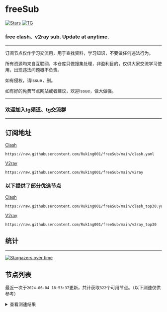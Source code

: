 # freeSub
[![Stars](https://img.shields.io/github/stars/Ruk1ng001/freeSub)](https://github.com/Ruk1ng001/freeSub/stargazers)
[![TG](https://img.shields.io/badge/Telegram-gray?logo=Telegram)](https://t.me/Ruk1ng001)
### free clash、v2ray sub. Update at anytime.

---

订阅节点仅作学习交流用，用于查找资料，学习知识，不要做任何违法行为。

所有资源均来自互联网，本仓库只做搜集处理，非盈利目的，仅供大家交流学习使用，出现违法问题概不负责。

如有侵权，请Issue，删。

如有好的免费节点网站或者建议，欢迎Issue，做大做强。

---

### 欢迎加入[tg频道](https://t.me/Ruk1ng001)、[tg交流群](https://t.me/+-e-b04EE5Cw2NmU1)

---

## 订阅地址
[Clash](https://raw.githubusercontent.com/Ruk1ng001/freeSub/main/clash.yaml)
```
https://raw.githubusercontent.com/Ruk1ng001/freeSub/main/clash.yaml
```
[V2ray](https://raw.githubusercontent.com/Ruk1ng001/freeSub/main/v2ray)
```
https://raw.githubusercontent.com/Ruk1ng001/freeSub/main/v2ray
```
### 以下提供了部分优选节点

[Clash](https://raw.githubusercontent.com/Ruk1ng001/freeSub/main/clash_top30.yaml)
```
https://raw.githubusercontent.com/Ruk1ng001/freeSub/main/clash_top30.yaml
```
[V2ray](https://raw.githubusercontent.com/Ruk1ng001/freeSub/main/v2ray_top30)
```
https://raw.githubusercontent.com/Ruk1ng001/freeSub/main/v2ray_top30
```

## 统计

---

[![Stargazers over time](https://starchart.cc/Ruk1ng001/freeSub.svg)](https://starchart.cc/Ruk1ng001/freeSub)

## 节点列表

最近一次于`2024-06-04 18:53:37`更新，共计获取`322`个可用节点。（以下测速仅供参考）

<details> <summary>查看测速结果</summary>

| 序号 | 节点 | 带宽 | 延迟 |
|:--:|:--:|:--:|:--:|
 | 1 | CN😈github.com/Ruk1ng001_1026553657 | 4.32MB/s | 468.00ms |
 | 2 | CN😈github.com/Ruk1ng001_-526312261 | 4.29MB/s | 699.00ms |
 | 3 | CN😈github.com/Ruk1ng001_1063443724 | 3.81MB/s | 469.00ms |
 | 4 | CH😈github.com/Ruk1ng001_2026941423 | 3.20MB/s | 1396.00ms |
 | 5 | CA😈github.com/Ruk1ng001_524946423 | 3.11MB/s | 555.00ms |
 | 6 | JP😈github.com/Ruk1ng001_-214852922 | 2.95MB/s | 584.00ms |
 | 7 | UM😈github.com/Ruk1ng001_236047754 | 2.78MB/s | 720.00ms |
 | 8 | JP😈github.com/Ruk1ng001_-945379178 | 2.67MB/s | 775.00ms |
 | 9 | JP😈github.com/Ruk1ng001_-423513810 | 2.37MB/s | 370.00ms |
 | 10 | Africa😈github.com/Ruk1ng001_-1772844331 | 2.35MB/s | 395.00ms |
 | 11 | Other😈github.com/Ruk1ng001_1157428025 | 2.33MB/s | 657.00ms |
 | 12 | TW😈github.com/Ruk1ng001_25263239 | 2.29MB/s | 1893.00ms |
 | 13 | CH😈github.com/Ruk1ng001_1238702783 | 2.23MB/s | 750.00ms |
 | 14 | JP😈github.com/Ruk1ng001_-414750890 | 2.20MB/s | 1361.00ms |
 | 15 | SG😈github.com/Ruk1ng001_79871574 | 2.13MB/s | 573.00ms |
 | 16 | CN😈github.com/Ruk1ng001_146912623 | 2.03MB/s | 764.00ms |
 | 17 | CH😈github.com/Ruk1ng001_-1001960495 | 1.95MB/s | 882.00ms |
 | 18 | CA😈github.com/Ruk1ng001_-1748553046 | 1.83MB/s | 996.00ms |
 | 19 | Asia😈github.com/Ruk1ng001_-1331199682 | 1.81MB/s | 641.00ms |
 | 20 | JP😈github.com/Ruk1ng001_-1994735477 | 1.81MB/s | 617.00ms |
 | 21 | UM😈github.com/Ruk1ng001_1429229212 | 1.72MB/s | 1471.00ms |
 | 22 | HK😈github.com/Ruk1ng001_1954584577 | 1.71MB/s | 645.00ms |
 | 23 | Other😈github.com/Ruk1ng001_-874140684 | 1.70MB/s | 1055.00ms |
 | 24 | CA😈github.com/Ruk1ng001_-1024021329 | 1.66MB/s | 857.00ms |
 | 25 | Africa😈github.com/Ruk1ng001_986862858 | 1.62MB/s | 494.00ms |
 | 26 | JP😈github.com/Ruk1ng001_2143236858 | 1.55MB/s | 488.00ms |
 | 27 | CA😈github.com/Ruk1ng001_1404508037 | 1.51MB/s | 1953.00ms |
 | 28 | HK😈github.com/Ruk1ng001_161780786 | 1.50MB/s | 640.00ms |
 | 29 | CA😈github.com/Ruk1ng001_-1325656045 | 1.49MB/s | 1320.00ms |
 | 30 | CA😈github.com/Ruk1ng001_-1398719371 | 1.44MB/s | 1516.00ms |
 | 31 | Americas😈github.com/Ruk1ng001_-1989250554 | 1.39MB/s | 1011.00ms |
 | 32 | UM😈github.com/Ruk1ng001_913949734 | 1.34MB/s | 962.00ms |
 | 33 | UM😈github.com/Ruk1ng001_959310995 | 1.34MB/s | 1711.00ms |
 | 34 | UM😈github.com/Ruk1ng001_-1116103577 | 1.27MB/s | 1331.00ms |
 | 35 | HK😈github.com/Ruk1ng001_-992603762 | 1.25MB/s | 1922.00ms |
 | 36 | UM😈github.com/Ruk1ng001_-1257421967 | 1.25MB/s | 1297.00ms |
 | 37 | UM😈github.com/Ruk1ng001_-553933340 | 1.24MB/s | 1152.00ms |
 | 38 | CN😈github.com/Ruk1ng001_2062172724 | 1.24MB/s | 926.00ms |
 | 39 | CA😈github.com/Ruk1ng001_-316410428 | 1.22MB/s | 941.00ms |
 | 40 | Other😈github.com/Ruk1ng001_-1945634046 | 1.22MB/s | 643.00ms |
 | 41 | CA😈github.com/Ruk1ng001_200979588 | 1.21MB/s | 1315.00ms |
 | 42 | CA😈github.com/Ruk1ng001_-1206817316 | 1.21MB/s | 1680.00ms |
 | 43 | UM😈github.com/Ruk1ng001_-1039305949 | 1.17MB/s | 1179.00ms |
 | 44 | CA😈github.com/Ruk1ng001_-445362946 | 1.17MB/s | 1684.00ms |
 | 45 | UM😈github.com/Ruk1ng001_1303543440 | 1.16MB/s | 1138.00ms |
 | 46 | UM😈github.com/Ruk1ng001_218289681 | 1.15MB/s | 1694.00ms |
 | 47 | HK😈github.com/Ruk1ng001_672219509 | 1.15MB/s | 759.00ms |
 | 48 | UM😈github.com/Ruk1ng001_-1920061911 | 1.14MB/s | 1395.00ms |
 | 49 | CA😈github.com/Ruk1ng001_1885262548 | 1.14MB/s | 1708.00ms |
 | 50 | CA😈github.com/Ruk1ng001_-1992285691 | 1.14MB/s | 1232.00ms |
 | 51 | CA😈github.com/Ruk1ng001_161369125 | 1.13MB/s | 1709.00ms |
 | 52 | TW😈github.com/Ruk1ng001_-1716887754 | 1.13MB/s | 1694.00ms |
 | 53 | Euro😈github.com/Ruk1ng001_2120895169 | 1.13MB/s | 1741.00ms |
 | 54 | CA😈github.com/Ruk1ng001_-1094650613 | 1.12MB/s | 1608.00ms |
 | 55 | UM😈github.com/Ruk1ng001_1303578646 | 1.12MB/s | 1345.00ms |
 | 56 | UM😈github.com/Ruk1ng001_114711799 | 1.11MB/s | 2068.00ms |
 | 57 | HK😈github.com/Ruk1ng001_1417869850 | 1.11MB/s | 1285.00ms |
 | 58 | UM😈github.com/Ruk1ng001_710687995 | 1.10MB/s | 865.00ms |
 | 59 | CA😈github.com/Ruk1ng001_2031463538 | 1.10MB/s | 1684.00ms |
 | 60 | CA😈github.com/Ruk1ng001_819571591 | 1.06MB/s | 1300.00ms |
 | 61 | JP😈github.com/Ruk1ng001_674969251 | 1.06MB/s | 1492.00ms |
 | 62 | Americas😈github.com/Ruk1ng001_1388672434 | 1.05MB/s | 1953.00ms |
 | 63 | CA😈github.com/Ruk1ng001_-1750334099 | 1.05MB/s | 1773.00ms |
 | 64 | UM😈github.com/Ruk1ng001_1477187359 | 1.03MB/s | 1321.00ms |
 | 65 | CA😈github.com/Ruk1ng001_-155765267 | 1.00MB/s | 1276.00ms |
 | 66 | CN😈github.com/Ruk1ng001_-1811616644 | 1.00MB/s | 1395.00ms |
 | 67 | CA😈github.com/Ruk1ng001_2039806136 | 1021.81KB/s | 1154.00ms |
 | 68 | HK😈github.com/Ruk1ng001_1989303146 | 1013.24KB/s | 1828.00ms |
 | 69 | SE😈github.com/Ruk1ng001_260904890 | 1002.53KB/s | 1759.00ms |
 | 70 | HK😈github.com/Ruk1ng001_-1247839665 | 998.12KB/s | 766.00ms |
 | 71 | SE😈github.com/Ruk1ng001_1134897662 | 993.40KB/s | 1818.00ms |
 | 72 | CN😈github.com/Ruk1ng001_-1534414993 | 991.02KB/s | 1206.00ms |
 | 73 | KR😈github.com/Ruk1ng001_664774932 | 987.12KB/s | 1821.00ms |
 | 74 | CA😈github.com/Ruk1ng001_-352530556 | 986.10KB/s | 1228.00ms |
 | 75 | CA😈github.com/Ruk1ng001_1252535775 | 984.97KB/s | 1438.00ms |
 | 76 | UM😈github.com/Ruk1ng001_459534470 | 978.27KB/s | 1331.00ms |
 | 77 | UM😈github.com/Ruk1ng001_-618823350 | 972.13KB/s | 1339.00ms |
 | 78 | Americas😈github.com/Ruk1ng001_660170770 | 966.25KB/s | 1846.00ms |
 | 79 | UM😈github.com/Ruk1ng001_988218668 | 959.61KB/s | 1828.00ms |
 | 80 | UM😈github.com/Ruk1ng001_-1986465562 | 950.62KB/s | 1255.00ms |
 | 81 | Other😈github.com/Ruk1ng001_-904167292 | 950.46KB/s | 1860.00ms |
 | 82 | JP😈github.com/Ruk1ng001_-1787046878 | 932.06KB/s | 398.00ms |
 | 83 | CA😈github.com/Ruk1ng001_1146019942 | 927.73KB/s | 1899.00ms |
 | 84 | UM😈github.com/Ruk1ng001_1472351678 | 916.58KB/s | 1295.00ms |
 | 85 | JP😈github.com/Ruk1ng001_86344725 | 914.26KB/s | 890.00ms |
 | 86 | Other😈github.com/Ruk1ng001_1045767185 | 913.93KB/s | 1790.00ms |
 | 87 | CN😈github.com/Ruk1ng001_-1180751006 | 910.96KB/s | 1376.00ms |
 | 88 | DE😈github.com/Ruk1ng001_-1500401472 | 905.27KB/s | 1004.00ms |
 | 89 | Other😈github.com/Ruk1ng001_-390927278 | 900.72KB/s | 814.00ms |
 | 90 | US😈github.com/Ruk1ng001_1196487454 | 898.02KB/s | 1190.00ms |
 | 91 | SG😈github.com/Ruk1ng001_-2026700889 | 892.40KB/s | 1561.00ms |
 | 92 | Other😈github.com/Ruk1ng001_841635199 | 891.77KB/s | 1082.00ms |
 | 93 | CA😈github.com/Ruk1ng001_-1975871129 | 880.10KB/s | 1387.00ms |
 | 94 | CA😈github.com/Ruk1ng001_-1296741748 | 873.61KB/s | 1970.00ms |
 | 95 | FR😈github.com/Ruk1ng001_1907252038 | 865.76KB/s | 1733.00ms |
 | 96 | UM😈github.com/Ruk1ng001_-559168741 | 862.23KB/s | 1756.00ms |
 | 97 | CA😈github.com/Ruk1ng001_-727886657 | 860.43KB/s | 1387.00ms |
 | 98 | TW😈github.com/Ruk1ng001_-751268571 | 859.90KB/s | 1559.00ms |
 | 99 | FR😈github.com/Ruk1ng001_2065431990 | 858.06KB/s | 925.00ms |
 | 100 | FR😈github.com/Ruk1ng001_631136814 | 854.46KB/s | 861.00ms |
 | 101 | UM😈github.com/Ruk1ng001_-2100351759 | 850.52KB/s | 1366.00ms |
 | 102 | FR😈github.com/Ruk1ng001_1514432225 | 849.36KB/s | 1466.00ms |
 | 103 | Other😈github.com/Ruk1ng001_-1690197217 | 844.55KB/s | 897.00ms |
 | 104 | FR😈github.com/Ruk1ng001_-1053759612 | 836.87KB/s | 1054.00ms |
 | 105 | SE😈github.com/Ruk1ng001_118941286 | 832.49KB/s | 945.00ms |
 | 106 | FR😈github.com/Ruk1ng001_-933872702 | 831.34KB/s | 855.00ms |
 | 107 | UM😈github.com/Ruk1ng001_532150856 | 821.99KB/s | 1879.00ms |
 | 108 | Other😈github.com/Ruk1ng001_1582206346 | 820.24KB/s | 1525.00ms |
 | 109 | HK😈github.com/Ruk1ng001_1763432635 | 819.75KB/s | 2537.00ms |
 | 110 | US😈github.com/Ruk1ng001_-1401226502 | 818.45KB/s | 1665.00ms |
 | 111 | CA😈github.com/Ruk1ng001_1132634313 | 818.06KB/s | 1163.00ms |
 | 112 | FR😈github.com/Ruk1ng001_789564023 | 815.14KB/s | 1079.00ms |
 | 113 | CA😈github.com/Ruk1ng001_-1561258641 | 814.93KB/s | 1345.00ms |
 | 114 | FR😈github.com/Ruk1ng001_-1658111778 | 810.44KB/s | 1011.00ms |
 | 115 | Other😈github.com/Ruk1ng001_1927271536 | 804.64KB/s | 967.00ms |
 | 116 | FR😈github.com/Ruk1ng001_1458109122 | 803.22KB/s | 1848.00ms |
 | 117 | Other😈github.com/Ruk1ng001_1042041380 | 795.58KB/s | 1814.00ms |
 | 118 | FR😈github.com/Ruk1ng001_1428602512 | 786.74KB/s | 1519.00ms |
 | 119 | FR😈github.com/Ruk1ng001_-552765619 | 786.15KB/s | 864.00ms |
 | 120 | CA😈github.com/Ruk1ng001_-1008720777 | 782.64KB/s | 422.00ms |
 | 121 | Other😈github.com/Ruk1ng001_-805404644 | 782.11KB/s | 1107.00ms |
 | 122 | UM😈github.com/Ruk1ng001_1048016772 | 780.81KB/s | 1403.00ms |
 | 123 | UM😈github.com/Ruk1ng001_1034331182 | 779.29KB/s | 1385.00ms |
 | 124 | FR😈github.com/Ruk1ng001_468554737 | 778.87KB/s | 971.00ms |
 | 125 | FR😈github.com/Ruk1ng001_1300892440 | 771.17KB/s | 1308.00ms |
 | 126 | UM😈github.com/Ruk1ng001_-1100355427 | 768.62KB/s | 1346.00ms |
 | 127 | FR😈github.com/Ruk1ng001_1183638361 | 763.64KB/s | 1871.00ms |
 | 128 | US😈github.com/Ruk1ng001_1731875963 | 762.52KB/s | 860.00ms |
 | 129 | FR😈github.com/Ruk1ng001_1037780964 | 761.79KB/s | 1602.00ms |
 | 130 | UM😈github.com/Ruk1ng001_-614772659 | 756.48KB/s | 1105.00ms |
 | 131 | IE😈github.com/Ruk1ng001_1818083267 | 754.54KB/s | 1062.00ms |
 | 132 | CA😈github.com/Ruk1ng001_773582329 | 744.69KB/s | 1998.00ms |
 | 133 | CH😈github.com/Ruk1ng001_1817704910 | 742.50KB/s | 1503.00ms |
 | 134 | UM😈github.com/Ruk1ng001_-1090185355 | 730.99KB/s | 1532.00ms |
 | 135 | PL😈github.com/Ruk1ng001_-1858775381 | 728.22KB/s | 928.00ms |
 | 136 | CA😈github.com/Ruk1ng001_-996834628 | 727.63KB/s | 1268.00ms |
 | 137 | UM😈github.com/Ruk1ng001_2054894954 | 703.08KB/s | 1324.00ms |
 | 138 | FR😈github.com/Ruk1ng001_995614948 | 700.48KB/s | 1205.00ms |
 | 139 | GB😈github.com/Ruk1ng001_-484638467 | 695.42KB/s | 727.00ms |
 | 140 | GB😈github.com/Ruk1ng001_604441370 | 683.42KB/s | 1212.00ms |
 | 141 | FR😈github.com/Ruk1ng001_-790404634 | 680.46KB/s | 1091.00ms |
 | 142 | UM😈github.com/Ruk1ng001_-2140867424 | 666.97KB/s | 1052.00ms |
 | 143 | GB😈github.com/Ruk1ng001_1783994594 | 662.85KB/s | 1279.00ms |
 | 144 | UM😈github.com/Ruk1ng001_-1325968123 | 661.97KB/s | 1937.00ms |
 | 145 | CA😈github.com/Ruk1ng001_1542249197 | 644.18KB/s | 1335.00ms |
 | 146 | JP😈github.com/Ruk1ng001_-998054739 | 639.52KB/s | 602.00ms |
 | 147 | FR😈github.com/Ruk1ng001_1837942177 | 638.69KB/s | 1327.00ms |
 | 148 | CA😈github.com/Ruk1ng001_902126168 | 635.44KB/s | 2297.00ms |
 | 149 | CA😈github.com/Ruk1ng001_-1458062871 | 626.15KB/s | 1756.00ms |
 | 150 | CA😈github.com/Ruk1ng001_2003495174 | 616.92KB/s | 1698.00ms |
 | 151 | US😈github.com/Ruk1ng001_-189914548 | 602.10KB/s | 1288.00ms |
 | 152 | CA😈github.com/Ruk1ng001_1301466806 | 574.51KB/s | 1861.00ms |
 | 153 | US😈github.com/Ruk1ng001_1426887277 | 568.78KB/s | 1122.00ms |
 | 154 | CA😈github.com/Ruk1ng001_-345208121 | 566.73KB/s | 2013.00ms |
 | 155 | Euro😈github.com/Ruk1ng001_605254881 | 564.69KB/s | 1881.00ms |
 | 156 | JP😈github.com/Ruk1ng001_-1084480214 | 534.90KB/s | 631.00ms |
 | 157 | FR😈github.com/Ruk1ng001_1940263112 | 533.08KB/s | 1898.00ms |
 | 158 | HK😈github.com/Ruk1ng001_-1246369307 | 514.27KB/s | 576.00ms |
 | 159 | Other😈github.com/Ruk1ng001_186431516 | 509.24KB/s | 1187.00ms |
 | 160 | CA😈github.com/Ruk1ng001_1116763243 | 492.26KB/s | 2513.00ms |
 | 161 | FR😈github.com/Ruk1ng001_738482068 | 487.85KB/s | 2882.00ms |
 | 162 | UM😈github.com/Ruk1ng001_1654497340 | 478.16KB/s | 1966.00ms |
 | 163 | Asia😈github.com/Ruk1ng001_775476669 | 472.87KB/s | 1717.00ms |
 | 164 | CA😈github.com/Ruk1ng001_-538347527 | 470.94KB/s | 1871.00ms |
 | 165 | CA😈github.com/Ruk1ng001_-1946169941 | 457.38KB/s | 1970.00ms |
 | 166 | CN😈github.com/Ruk1ng001_-741352343 | 449.68KB/s | 2398.00ms |
 | 167 | CA😈github.com/Ruk1ng001_-1938655957 | 437.87KB/s | 1869.00ms |
 | 168 | US😈github.com/Ruk1ng001_-1533649054 | 434.23KB/s | 1198.00ms |
 | 169 | CA😈github.com/Ruk1ng001_-1716620041 | 429.74KB/s | 1792.00ms |
 | 170 | Other😈github.com/Ruk1ng001_-206480777 | 412.86KB/s | 1689.00ms |
 | 171 | UM😈github.com/Ruk1ng001_-1854220294 | 405.98KB/s | 1663.00ms |
 | 172 | Other😈github.com/Ruk1ng001_1098952640 | 404.75KB/s | 1015.00ms |
 | 173 | Americas😈github.com/Ruk1ng001_-1494982010 | 399.77KB/s | 1880.00ms |
 | 174 | CA😈github.com/Ruk1ng001_577571612 | 378.38KB/s | 1947.00ms |
 | 175 | Americas😈github.com/Ruk1ng001_878724872 | 377.21KB/s | 1909.00ms |
 | 176 | FR😈github.com/Ruk1ng001_-373948873 | 370.55KB/s | 852.00ms |
 | 177 | FR😈github.com/Ruk1ng001_-1145117472 | 368.52KB/s | 896.00ms |
 | 178 | KR😈github.com/Ruk1ng001_1125428472 | 361.55KB/s | 2105.00ms |
 | 179 | US😈github.com/Ruk1ng001_1490566360 | 355.32KB/s | 952.00ms |
 | 180 | Americas😈github.com/Ruk1ng001_1362513501 | 353.95KB/s | 2243.00ms |
 | 181 | Euro😈github.com/Ruk1ng001_-1609729151 | 347.56KB/s | 2473.00ms |
 | 182 | CA😈github.com/Ruk1ng001_-355151149 | 346.65KB/s | 2898.00ms |
 | 183 | CA😈github.com/Ruk1ng001_1602438490 | 338.98KB/s | 1856.00ms |
 | 184 | CA😈github.com/Ruk1ng001_1313757205 | 333.01KB/s | 1668.00ms |
 | 185 | FR😈github.com/Ruk1ng001_1723266525 | 329.03KB/s | 1531.00ms |
 | 186 | CA😈github.com/Ruk1ng001_-929620169 | 324.84KB/s | 2168.00ms |
 | 187 | UM😈github.com/Ruk1ng001_408145193 | 288.67KB/s | 1731.00ms |
 | 188 | RU😈github.com/Ruk1ng001_-1192017962 | 287.99KB/s | 997.00ms |
 | 189 | CA😈github.com/Ruk1ng001_1898980576 | 276.53KB/s | 2005.00ms |
 | 190 | Euro😈github.com/Ruk1ng001_1522050794 | 276.27KB/s | 2493.00ms |
 | 191 | FR😈github.com/Ruk1ng001_-1815876387 | 268.96KB/s | 2056.00ms |
 | 192 | FR😈github.com/Ruk1ng001_-1611703640 | 268.60KB/s | 1066.00ms |
 | 193 | FR😈github.com/Ruk1ng001_1972596040 | 262.03KB/s | 813.00ms |
 | 194 | CA😈github.com/Ruk1ng001_576474986 | 259.04KB/s | 2496.00ms |
 | 195 | FR😈github.com/Ruk1ng001_1645611922 | 254.85KB/s | 2421.00ms |
 | 196 | FR😈github.com/Ruk1ng001_-379124212 | 253.94KB/s | 2347.00ms |
 | 197 | CA😈github.com/Ruk1ng001_1754639500 | 251.22KB/s | 837.00ms |
 | 198 | Other😈github.com/Ruk1ng001_1511055292 | 250.38KB/s | 2320.00ms |
 | 199 | Americas😈github.com/Ruk1ng001_286035895 | 240.38KB/s | 2388.00ms |
 | 200 | Other😈github.com/Ruk1ng001_636729073 | 239.14KB/s | 533.00ms |
 | 201 | CA😈github.com/Ruk1ng001_750209520 | 230.83KB/s | 1545.00ms |
 | 202 | CA😈github.com/Ruk1ng001_2135935245 | 230.70KB/s | 1690.00ms |
 | 203 | CA😈github.com/Ruk1ng001_-1409113450 | 228.81KB/s | 2457.00ms |
 | 204 | UM😈github.com/Ruk1ng001_-1970139382 | 228.74KB/s | 2429.00ms |
 | 205 | FR😈github.com/Ruk1ng001_-1556674725 | 227.93KB/s | 1868.00ms |
 | 206 | CA😈github.com/Ruk1ng001_-1447900392 | 227.38KB/s | 2126.00ms |
 | 207 | US😈github.com/Ruk1ng001_-127118485 | 225.39KB/s | 943.00ms |
 | 208 | KR😈github.com/Ruk1ng001_1344829908 | 225.12KB/s | 1872.00ms |
 | 209 | Other😈github.com/Ruk1ng001_658831828 | 224.90KB/s | 1442.00ms |
 | 210 | CA😈github.com/Ruk1ng001_295479432 | 223.97KB/s | 2533.00ms |
 | 211 | UM😈github.com/Ruk1ng001_-823565606 | 219.68KB/s | 1472.00ms |
 | 212 | CN😈github.com/Ruk1ng001_-2133440890 | 218.50KB/s | 952.00ms |
 | 213 | SE😈github.com/Ruk1ng001_-2007735566 | 218.31KB/s | 1960.00ms |
 | 214 | UM😈github.com/Ruk1ng001_-173095617 | 211.22KB/s | 2544.00ms |
 | 215 | CA😈github.com/Ruk1ng001_1851543490 | 201.49KB/s | 2306.00ms |
 | 216 | PL😈github.com/Ruk1ng001_-967417382 | 196.58KB/s | 1055.00ms |
 | 217 | Asia😈github.com/Ruk1ng001_-1805011715 | 192.69KB/s | 1904.00ms |
 | 218 | CA😈github.com/Ruk1ng001_-499764664 | 188.00KB/s | 2646.00ms |
 | 219 | Americas😈github.com/Ruk1ng001_-1653275997 | 187.38KB/s | 2341.00ms |
 | 220 | Americas😈github.com/Ruk1ng001_-1094104911 | 186.84KB/s | 2099.00ms |
 | 221 | UM😈github.com/Ruk1ng001_1680046560 | 184.04KB/s | 1545.00ms |
 | 222 | Other😈github.com/Ruk1ng001_-1231604454 | 183.32KB/s | 1761.00ms |
 | 223 | PL😈github.com/Ruk1ng001_-1409690240 | 182.94KB/s | 1939.00ms |
 | 224 | US😈github.com/Ruk1ng001_-1705809789 | 174.99KB/s | 1181.00ms |
 | 225 | CA😈github.com/Ruk1ng001_1170082256 | 173.97KB/s | 1780.00ms |
 | 226 | DE😈github.com/Ruk1ng001_-1322949421 | 173.93KB/s | 1262.00ms |
 | 227 | HK😈github.com/Ruk1ng001_1304344029 | 173.19KB/s | 607.00ms |
 | 228 | Other😈github.com/Ruk1ng001_-962040677 | 169.66KB/s | 880.00ms |
 | 229 | DE😈github.com/Ruk1ng001_-1157089419 | 168.79KB/s | 1113.00ms |
 | 230 | Americas😈github.com/Ruk1ng001_-2089728570 | 163.16KB/s | 2771.00ms |
 | 231 | TW😈github.com/Ruk1ng001_850726388 | 161.22KB/s | 2403.00ms |
 | 232 | DE😈github.com/Ruk1ng001_-47021732 | 153.03KB/s | 1232.00ms |
 | 233 | UM😈github.com/Ruk1ng001_500483921 | 152.40KB/s | 1641.00ms |
 | 234 | FR😈github.com/Ruk1ng001_-1364677211 | 150.16KB/s | 1774.00ms |
 | 235 | CN😈github.com/Ruk1ng001_-835960163 | 149.64KB/s | 1616.00ms |
 | 236 | CN😈github.com/Ruk1ng001_-1274770322 | 149.30KB/s | 652.00ms |
 | 237 | CA😈github.com/Ruk1ng001_-1787215973 | 148.07KB/s | 2104.00ms |
 | 238 | CA😈github.com/Ruk1ng001_-1934107015 | 146.90KB/s | 2109.00ms |
 | 239 | GB😈github.com/Ruk1ng001_-2123012980 | 145.11KB/s | 795.00ms |
 | 240 | HK😈github.com/Ruk1ng001_-1334472077 | 143.69KB/s | 1227.00ms |
 | 241 | PL😈github.com/Ruk1ng001_369549477 | 141.13KB/s | 1075.00ms |
 | 242 | FR😈github.com/Ruk1ng001_-634455245 | 141.03KB/s | 2698.00ms |
 | 243 | DE😈github.com/Ruk1ng001_1010364568 | 140.67KB/s | 1190.00ms |
 | 244 | CA😈github.com/Ruk1ng001_-471543261 | 137.99KB/s | 2391.00ms |
 | 245 | CA😈github.com/Ruk1ng001_-1731197804 | 132.54KB/s | 2183.00ms |
 | 246 | FR😈github.com/Ruk1ng001_-1663307983 | 132.01KB/s | 1314.00ms |
 | 247 | PL😈github.com/Ruk1ng001_-1541685197 | 131.63KB/s | 1162.00ms |
 | 248 | CN😈github.com/Ruk1ng001_319638692 | 131.04KB/s | 2002.00ms |
 | 249 | FR😈github.com/Ruk1ng001_-834642622 | 130.81KB/s | 1254.00ms |
 | 250 | CA😈github.com/Ruk1ng001_-1824154564 | 129.79KB/s | 1865.00ms |
 | 251 | RU😈github.com/Ruk1ng001_1194237637 | 128.14KB/s | 1850.00ms |
 | 252 | FR😈github.com/Ruk1ng001_460132446 | 127.59KB/s | 2095.00ms |
 | 253 | CA😈github.com/Ruk1ng001_-1175857349 | 124.45KB/s | 1883.00ms |
 | 254 | KZ😈github.com/Ruk1ng001_1381360211 | 120.65KB/s | 2403.00ms |
 | 255 | PL😈github.com/Ruk1ng001_1391354938 | 119.98KB/s | 1487.00ms |
 | 256 | Other😈github.com/Ruk1ng001_-2115041744 | 119.33KB/s | 1724.00ms |
 | 257 | PL😈github.com/Ruk1ng001_-1159664716 | 116.16KB/s | 906.00ms |
 | 258 | Other😈github.com/Ruk1ng001_2090908757 | 114.19KB/s | 2274.00ms |
 | 259 | UM😈github.com/Ruk1ng001_45319295 | 109.49KB/s | 2140.00ms |
 | 260 | CA😈github.com/Ruk1ng001_-1644246936 | 105.09KB/s | 2570.00ms |
 | 261 | Other😈github.com/Ruk1ng001_1367369137 | 103.19KB/s | 1912.00ms |
 | 262 | PL😈github.com/Ruk1ng001_-1975363469 | 102.76KB/s | 2611.00ms |
 | 263 | CN😈github.com/Ruk1ng001_85191296 | 101.52KB/s | 1498.00ms |
 | 264 | CN😈github.com/Ruk1ng001_564322706 | 100.42KB/s | 1799.00ms |
 | 265 | Euro😈github.com/Ruk1ng001_523394580 | 97.37KB/s | 2944.00ms |
 | 266 | CA😈github.com/Ruk1ng001_-2025837458 | 97.16KB/s | 2630.00ms |
 | 267 | Euro😈github.com/Ruk1ng001_-558943708 | 96.36KB/s | 1096.00ms |
 | 268 | GB😈github.com/Ruk1ng001_-1338012212 | 95.28KB/s | 2705.00ms |
 | 269 | CA😈github.com/Ruk1ng001_1998045222 | 94.38KB/s | 2690.00ms |
 | 270 | SG😈github.com/Ruk1ng001_3913579 | 93.26KB/s | 1579.00ms |
 | 271 | SG😈github.com/Ruk1ng001_-362920751 | 91.66KB/s | 1529.00ms |
 | 272 | FR😈github.com/Ruk1ng001_1540704172 | 91.41KB/s | 2417.00ms |
 | 273 | TW😈github.com/Ruk1ng001_-1009148757 | 88.55KB/s | 2059.00ms |
 | 274 | CA😈github.com/Ruk1ng001_-737938593 | 88.18KB/s | 2759.00ms |
 | 275 | SG😈github.com/Ruk1ng001_-2103280200 | 88.00KB/s | 1466.00ms |
 | 276 | SG😈github.com/Ruk1ng001_-928377194 | 87.99KB/s | 1492.00ms |
 | 277 | SG😈github.com/Ruk1ng001_1320228236 | 87.31KB/s | 1502.00ms |
 | 278 | CA😈github.com/Ruk1ng001_184998897 | 87.04KB/s | 2393.00ms |
 | 279 | SG😈github.com/Ruk1ng001_916602364 | 86.51KB/s | 1537.00ms |
 | 280 | SG😈github.com/Ruk1ng001_-1990952460 | 86.17KB/s | 1482.00ms |
 | 281 | SG😈github.com/Ruk1ng001_618011014 | 85.93KB/s | 1597.00ms |
 | 282 | SG😈github.com/Ruk1ng001_-149035261 | 85.45KB/s | 1360.00ms |
 | 283 | SG😈github.com/Ruk1ng001_1372051761 | 85.44KB/s | 1457.00ms |
 | 284 | PL😈github.com/Ruk1ng001_936188442 | 85.23KB/s | 2168.00ms |
 | 285 | DE😈github.com/Ruk1ng001_60235898 | 85.01KB/s | 1595.00ms |
 | 286 | CN😈github.com/Ruk1ng001_1956124865 | 84.07KB/s | 942.00ms |
 | 287 | UM😈github.com/Ruk1ng001_445023364 | 83.91KB/s | 2153.00ms |
 | 288 | SG😈github.com/Ruk1ng001_-1307539944 | 83.45KB/s | 1371.00ms |
 | 289 | SG😈github.com/Ruk1ng001_-1096426743 | 83.12KB/s | 1412.00ms |
 | 290 | Other😈github.com/Ruk1ng001_-495237546 | 82.60KB/s | 1366.00ms |
 | 291 | FR😈github.com/Ruk1ng001_1547493110 | 81.74KB/s | 1930.00ms |
 | 292 | FR😈github.com/Ruk1ng001_1128113646 | 81.13KB/s | 2422.00ms |
 | 293 | FR😈github.com/Ruk1ng001_1810107631 | 80.96KB/s | 2361.00ms |
 | 294 | SG😈github.com/Ruk1ng001_-203272899 | 79.88KB/s | 1362.00ms |
 | 295 | TW😈github.com/Ruk1ng001_-1076426700 | 78.90KB/s | 2867.00ms |
 | 296 | SG😈github.com/Ruk1ng001_1635743882 | 77.94KB/s | 1513.00ms |
 | 297 | Euro😈github.com/Ruk1ng001_-2129147082 | 76.69KB/s | 1915.00ms |
 | 298 | SG😈github.com/Ruk1ng001_-975618659 | 75.37KB/s | 1349.00ms |
 | 299 | CA😈github.com/Ruk1ng001_-1163513207 | 73.33KB/s | 2656.00ms |
 | 300 | CA😈github.com/Ruk1ng001_-1182257461 | 72.70KB/s | 2137.00ms |
 | 301 | SG😈github.com/Ruk1ng001_-178781661 | 72.70KB/s | 2762.00ms |
 | 302 | SG😈github.com/Ruk1ng001_1086011944 | 71.10KB/s | 2772.00ms |
 | 303 | GB😈github.com/Ruk1ng001_-1964018986 | 70.86KB/s | 862.00ms |
 | 304 | SG😈github.com/Ruk1ng001_1273759649 | 70.08KB/s | 1414.00ms |
 | 305 | FR😈github.com/Ruk1ng001_-2096321756 | 68.53KB/s | 2813.00ms |
 | 306 | GB😈github.com/Ruk1ng001_-1336301803 | 65.61KB/s | 818.00ms |
 | 307 | CA😈github.com/Ruk1ng001_-1438833553 | 65.23KB/s | 2181.00ms |
 | 308 | UA😈github.com/Ruk1ng001_834532990 | 64.77KB/s | 2729.00ms |
 | 309 | HK😈github.com/Ruk1ng001_-677114025 | 64.52KB/s | 2420.00ms |
 | 310 | DE😈github.com/Ruk1ng001_263194972 | 63.28KB/s | 2305.00ms |
 | 311 | CA😈github.com/Ruk1ng001_-1950174997 | 63.24KB/s | 2725.00ms |
 | 312 | PL😈github.com/Ruk1ng001_628322009 | 62.08KB/s | 1409.00ms |
 | 313 | UM😈github.com/Ruk1ng001_1513479282 | 60.86KB/s | 2363.00ms |
 | 314 | Other😈github.com/Ruk1ng001_-2036895721 | 59.40KB/s | 2397.00ms |
 | 315 | SG😈github.com/Ruk1ng001_-1967709828 | 59.23KB/s | 1940.00ms |
 | 316 | JP😈github.com/Ruk1ng001_1875065677 | 59.00KB/s | 1564.00ms |
 | 317 | SG😈github.com/Ruk1ng001_-2134369923 | 57.66KB/s | 2467.00ms |
 | 318 | PL😈github.com/Ruk1ng001_977269022 | 57.60KB/s | 2008.00ms |
 | 319 | FR😈github.com/Ruk1ng001_-416544445 | 56.28KB/s | 2267.00ms |
 | 320 | CN😈github.com/Ruk1ng001_852798755 | 55.19KB/s | 1885.00ms |
 | 321 | DE😈github.com/Ruk1ng001_-1700198237 | 54.60KB/s | 1115.00ms |
 | 322 | SG😈github.com/Ruk1ng001_23743381 | 51.92KB/s | 2610.00ms |


</details>
